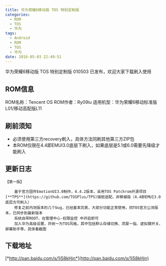 ```yaml
---
title: 华为荣耀6移动版 TOS 特别定制版
categories:
  - ROM
  - TOS
  - 华为
tags:
  - Android
  - ROM
  - TOS
  - 华为
date: 2016-05-03 22:49:51
---
```

华为荣耀6移动版 TOS 特别定制版 010503 已发布，欢迎大家下载刷入使用

<!-- more -->

**ROM信息**
---
ROM名称：Tencent OS
ROM作者：Ry09iu
适用机型：华为荣耀6移动标准版L01/移动高配版L11

**刷前须知**
---
- 必须使用第三方recovery刷入，具体方法同刷其他第三方ZIP包
- 本ROM仅限在4.4即EMUI3.0底层下刷入，如果底层是5.1或6.0需要先降级才能刷入

**更新日志**
--- 
```
【第一版】

    基于官方固件EmotionUI3.0制作，4.4.2版本，采用TOS Patchrom开源项目[**TPS**](https://github.com/TOSPlus/TPS)插桩适配，非移植版（4.4即EMUI3.0底层方可刷入）
    修复之前内测版本的几个bug，已经基本完美，大部分功能正常使用，同TOS官方公测版本，已同步到最新版本
    系统自带ROOT，在管理中心-权限监控 中开启即可
    加入华为高级设置，并统一为TOS风格，其中包括默认存储切换、灵犀一指、虚拟键开关、屏幕助手等，具体看截图
```

**下载地址**
--- 
[*http://pan.baidu.com/s/1i58kHjn*](http://pan.baidu.com/s/1i58kHjn)
